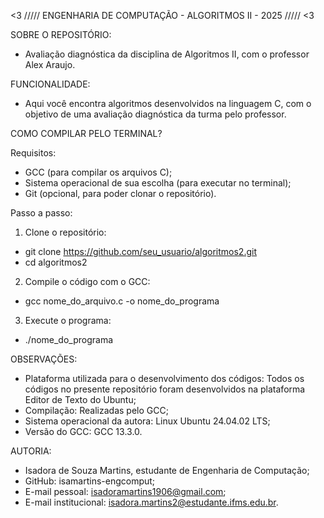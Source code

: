 <3 ///// ENGENHARIA DE COMPUTAÇÃO - ALGORITMOS II - 2025 ///// <3

SOBRE O REPOSITÓRIO:
- Avaliação diagnóstica da disciplina de Algoritmos II, com o professor Alex Araujo.

FUNCIONALIDADE:
- Aqui você encontra algoritmos desenvolvidos na linguagem C, com o objetivo de uma avaliação diagnóstica da turma pelo professor.

COMO COMPILAR PELO TERMINAL?

Requisitos:
- GCC (para compilar os arquivos C);
- Sistema operacional de sua escolha (para executar no terminal);
- Git (opcional, para poder clonar o repositório).

Passo a passo:

1. Clone o repositório:
- git clone https://github.com/seu_usuario/algoritmos2.git
- cd algoritmos2

2. Compile o código com o GCC:
- gcc nome_do_arquivo.c -o nome_do_programa

3. Execute o programa:
- ./nome_do_programa

OBSERVAÇÕES:
- Plataforma utilizada para o desenvolvimento dos códigos: Todos os códigos no presente repositório foram desenvolvidos na plataforma Editor de Texto do Ubuntu;
- Compilação: Realizadas pelo GCC;
- Sistema operacional da autora: Linux Ubuntu 24.04.02 LTS;
- Versão do GCC: GCC 13.3.0.

AUTORIA:
- Isadora de Souza Martins, estudante de Engenharia de Computação;
- GitHub: isamartins-engcomput;
- E-mail pessoal: isadoramartins1906@gmail.com;
- E-mail institucional: isadora.martins2@estudante.ifms.edu.br.

